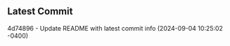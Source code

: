 
## Latest Commit
4d74896 - Update README with latest commit info (2024-09-04 10:25:02 -0400) <Yunxi-Zhou>
